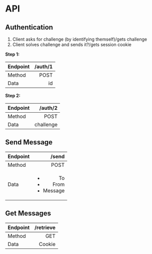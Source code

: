 <div class="lecture">

# API

## Authentication

1. Client asks for challenge (by identifying themself)/gets challenge
2. Client solves challenge and sends it?/gets session cookie

**Step 1:**

|Endpoint|/auth/1|
|:-------|------:|
|Method  |POST   |
|Data    |id     |

**Step 2:**

|Endpoint|/auth/2  |
|:-------|--------:|
|Method  |POST     |
|Data    |challenge|

## Send Message

|Endpoint|/send|
|:-------|----:|
|Method  |POST |
|Data    |<ul><li>To</li><li>From</li><li>Message</li></ul>|

## Get Messages

|Endpoint|/retrieve|
|:-------|--------:|
|Method  |GET      |
|Data    |Cookie   |

</div> <!-- End Lecture -->
